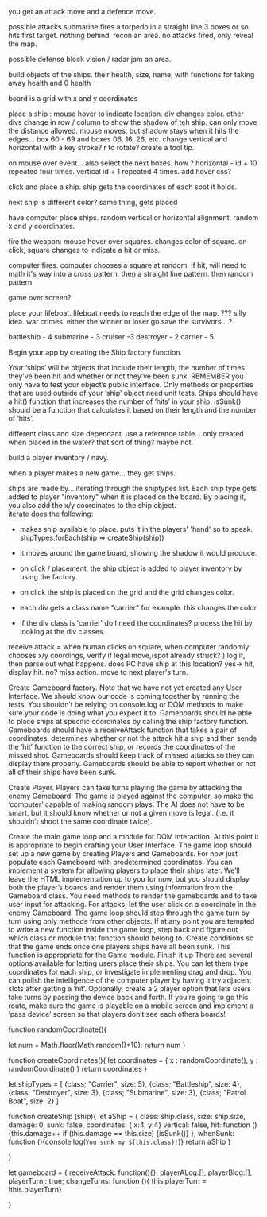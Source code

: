 you get an attack move and a defence move.

possible attacks
submarine fires a torpedo in a straight line 3 boxes or so.  hits first target. nothing behind.
recon an area.  no attacks fired, only reveal the map.  


possible defense
block vision / radar jam an area.  




build objects of the ships.   their health, size, name, with functions for taking away health and 0 health    


board is a grid with x and y coordinates

place a ship : 
mouse hover to indicate location. div changes color.  other divs change in row / column to show the shadow of teh ship.
can only move the distance allowed.  mouse moves, but shadow stays when it hits the edges... box 60 - 69 and boxes 06, 16, 26, etc. 
change vertical and horizontal with a key stroke?  r to rotate? create a tool tip.

on mouse over event... also select the next boxes. 
how ? 
horizontal - id + 10 repeated four times. 
vertical id + 1 repeated 4 times. 
add hover css?



click and place a ship.  ship gets the coordinates of each spot it holds. 

next ship is different color?  same thing, gets placed 

have computer place ships.  random vertical or horizontal alignment. random x and y coordinates.  

fire the weapon:
mouse hover over squares.  changes color of square.  on click, square changes to indicate a hit or miss.

computer fires.
computer chooses a square at random.  if hit, will need to math it's way into  a cross pattern.  then a straight line pattern.   then random pattern 

game over screen?

place your lifeboat.  lifeboat needs to reach the edge of the map.  ??? silly idea. war crimes.  either the winner or loser go save the survivors....?




battleship - 4
submarine - 3
cruiser -3
destroyer - 2
carrier - 5




Begin your app by creating the Ship factory function.

Your ‘ships’ will be objects that include their length, the number of times they’ve been hit and whether or not they’ve been sunk.
REMEMBER you only have to test your object’s public interface. Only methods or properties that are used outside of your ‘ship’ object need unit tests.
Ships should have a hit() function that increases the number of ‘hits’ in your ship.
isSunk() should be a function that calculates it based on their length and the number of ‘hits’.


<!-- how to make as a factory?   -->
 different class and size dependant.
use a reference table....only created when placed in the water? that sort of thing?   maybe not.

build a player inventory / navy.

<!-- how to build tests for this? -->


when a player makes a new game... they get ships.  

ships are made by... iterating through the shiptypes list.  Each ship type gets added to player "inventory" when it is placed on the board.  By placing it, you also add the x/y coordinates to the ship object.  
iterate does the following:
 - makes ship available to place. puts it in the players' 'hand' so to speak. 
shipTypes.forEach(ship => createShip(ship))  

 - it moves around the game board, showing the shadow it would produce.  
 - on click / placement, the ship object is added to player inventory by using the factory.  
 - on click the ship is placed on the grid and the grid changes color. 
 - each div gets a class name "carrier" for example. this changes the color.   
 - if the div class is 'carrier' do I need the coordinates?   process the hit by looking at the div classes.  



receive attack = when human clicks on square, when computer randomly chooses x/y coordings, verify if legal move,(spot already struck? ) log it,  then parse out what happens. does PC have ship at this location? yes-> hit, display hit.  no? miss action.  move to next player's turn. 





Create Gameboard factory.
Note that we have not yet created any User Interface. We should know our code is coming together by running the tests. You shouldn’t be relying on console.log or DOM methods to make sure your code is doing what you expect it to.
Gameboards should be able to place ships at specific coordinates by calling the ship factory function.
Gameboards should have a receiveAttack function that takes a pair of coordinates, determines whether or not the attack hit a ship and then sends the ‘hit’ function to the correct ship, or records the coordinates of the missed shot.
Gameboards should keep track of missed attacks so they can display them properly.
Gameboards should be able to report whether or not all of their ships have been sunk.



Create Player.
Players can take turns playing the game by attacking the enemy Gameboard.
The game is played against the computer, so make the ‘computer’ capable of making random plays. The AI does not have to be smart, but it should know whether or not a given move is legal. (i.e. it shouldn’t shoot the same coordinate twice).



Create the main game loop and a module for DOM interaction.
At this point it is appropriate to begin crafting your User Interface.
The game loop should set up a new game by creating Players and Gameboards. For now just populate each Gameboard with predetermined coordinates. You can implement a system for allowing players to place their ships later.
We’ll leave the HTML implementation up to you for now, but you should display both the player’s boards and render them using information from the Gameboard class.
You need methods to render the gameboards and to take user input for attacking. For attacks, let the user click on a coordinate in the enemy Gameboard.
The game loop should step through the game turn by turn using only methods from other objects. If at any point you are tempted to write a new function inside the game loop, step back and figure out which class or module that function should belong to.
Create conditions so that the game ends once one players ships have all been sunk. This function is appropriate for the Game module.
Finish it up
There are several options available for letting users place their ships. You can let them type coordinates for each ship, or investigate implementing drag and drop.
You can polish the intelligence of the computer player by having it try adjacent slots after getting a ‘hit’.
Optionally, create a 2 player option that lets users take turns by passing the device back and forth. If you’re going to go this route, make sure the game is playable on a mobile screen and implement a ‘pass device’ screen so that players don’t see each others boards!










function randomCoordinate(){
  <!-- pass gridsize and change the 10 number later.  also, this range is 0-9. -->
  let num = Math.floor(Math.random()*10);
  return num
}

function createCoordinates(){
  let coordinates = {
    x : randomCoordinate(),
    y : randomCoordinate()
    }
    <!-- test the coordinates for availability -->
    return coordinates
}

let shipTypes = [
  {class; "Carrier",
  size: 5},
  {class; "Battleship",
  size: 4},
  {class; "Destroyer",
  size: 3},
  {class; "Submarine",
  size: 3},
  {class; "Patrol Boat",
  size: 2}
  ]


function createShip (ship){
  let aShip = {
  class: ship.class,
  size: ship.size,
  damage: 0,
  sunk: false,
  coordinates: {
    <!-- this is just a place holder. gets the idea -->
    x:4,
    y:4}
  vertical: false,
  hit: function (){this.damage++
    if (this.damage == this.size) {isSunk()}
    },
  whenSunk: function (){console.log(`You sunk my ${this.class}!`)}
  return aShip
}

}


let gameboard = {
  receiveAttack: function(){},
  playerALog:[],
  playerBlog:[],
  playerTurn : true; 
  changeTurns: function (){ this.playerTurn = !this.playerTurn}

}